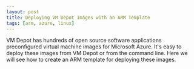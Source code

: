 ```yaml
---
layout: post
title: Deploying VM Depot Images with an ARM Template
tags: [arm, azure, linux]
---
```


VM Depot has hundreds of open source software applications
preconfigured virtual machine images for Microsoft Azure. It's easy to
deploy these images from VM Depot or from the command line. Here we
will see how to create an ARM template for deploying these images.

